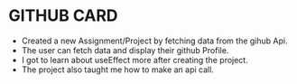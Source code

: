 # GITHUB CARD

* Created a new Assignment/Project by fetching data from the gihub Api.
* The user can fetch data and display their github Profile.
* I got to learn about useEffect more after creating the project.
* The project also taught me how to make an api call.